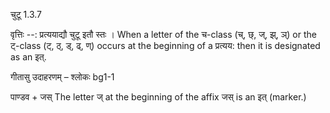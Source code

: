 

 चुटू 1.3.7 


वृत्तिः --: प्रत्ययाद्यौ चुटू इतौ स्तः । When a letter of the च-class (च्, छ्, ज्, झ्, ञ्) or the ट्-class (ट्, ठ्, ड्, ढ्, ण्) occurs at the beginning of a प्रत्यय: then it is designated as an इत्. 


गीतासु उदाहरणम् – श्लोकः bg1-1 


पाण्डव + जस् The letter ज् at the beginning of the affix जस् is an इत् (marker.) 


